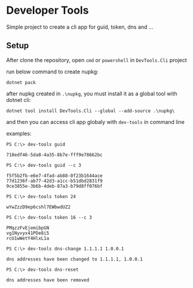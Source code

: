 # Developer Tools
Simple project to create a cli app for guid, token, dns and ...
## Setup
After clone the repository, open ```cmd``` or ```powershell``` in ```DevTools.Cli``` project

run below command to create nupkg:
```
dotnet pack
```
after nupkg created in ```.\nupkg```, you must install it as a global tool with dotnet cli:
```
dotnet tool install DevTools.Cli --global --add-source .\nupkg\
```
and then you can access cli app globaly with ```dev-tools``` in command line

examples:
```
PS C:\> dev-tools guid

710edf46-5da8-4a35-8b7e-fff9e78662bc
```

```
PS C:\> dev-tools guid --c 3

f5f5b2fb-e6e7-4fad-ab88-0f23b1644ace
77d1236f-ab77-42d3-a1cc-b51dbd2831f9
9ce3855e-3b6b-4deb-87a3-b79d8ff076bf
```

```
PS C:\> dev-tools token 24

wYwZzzD9ep6cshl7EWbwdUZ2
```

```
PS C:\> dev-tools token 16 --c 3

PMqzzFvEjemibpGN
vg1Nyvyx41PDe8i5
rcU1wWetY4HlxL1a
```

```
PS C:\> dev-tools dns-change 1.1.1.1 1.0.0.1

dns addresses have been changed to 1.1.1.1, 1.0.0.1
```

```
PS C:\> dev-tools dns-reset

dns addresses have been removed
```
